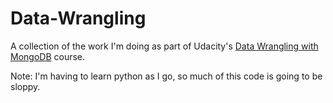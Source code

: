 # Data-Wrangling
A collection of the work I'm doing as part of Udacity's [Data Wrangling with MongoDB](https://www.udacity.com/course/data-wrangling-with-mongodb--ud032) course.

Note: I'm having to learn python as I go, so much of this code is going to be sloppy.
